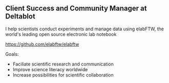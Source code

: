 ## Client Success and Community Manager at Deltablot

I help scientists conduct experiments and manage data using elabFTW, the world's leading open source electronic lab notebook

https://github.com/elabftw/elabftw

Goals:

- Faciliate scientific research and communication
- Improve science literacy worldwide
- Increase possibilities for scientific collaboration





<!--
**sjkoke/sjkoke** is a ✨ _special_ ✨ repository because its `README.md` (this file) appears on your GitHub profile.

Here are some ideas to get you started:

- 🔭 I’m currently working on ...
- 🌱 I’m currently learning ...
- 👯 I’m looking to collaborate on ...
- 🤔 I’m looking for help with ...
- 💬 Ask me about ...
- 📫 How to reach me: ...
- 😄 Pronouns: ...
- ⚡ Fun fact: ...
-->
